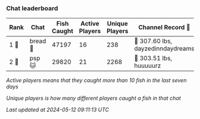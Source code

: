 ### Chat leaderboard
| Rank | Chat | Fish Caught | Active Players | Unique Players | Channel Record 🎊 |
|------|------|-------------|----------------|----------------|-------------------|
| 1 🥇  | bread 🍞 | 47197 | 16 | 238 | 🦑 307.60 lbs, dayzedinndaydreams |
| 2 🥈  | psp 🐱 | 29820 | 21 | 2268 | 🐳 303.51 lbs, huuuuurz |

_Active players means that they caught more than 10 fish in the last seven days_

_Unique players is how many different players caught a fish in that chat_

_Last updated at 2024-05-12 09:11:13 UTC_